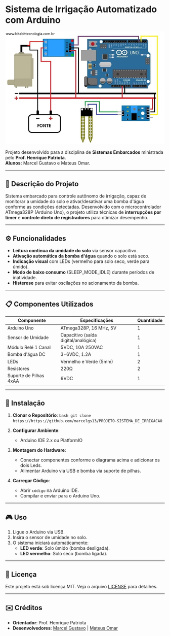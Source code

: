 # Sistema de Irrigação Automatizado com Arduino

![Diagrama do Sistema](esquema_de_montagem.jpg) 

Projeto desenvolvido para a disciplina de **Sistemas Embarcados** ministrada pelo **Prof. Henrique Patriota**.  
**Alunos:** Marcel Gustavo e Mateus Omar.

---

## 🚀 Descrição do Projeto
Sistema embarcado para controle autônomo de irrigação, capaz de monitorar a umidade do solo e ativar/desativar uma bomba d'água conforme as condições detectadas. Desenvolvido com o microcontrolador ATmega328P (Arduino Uno), o projeto utiliza técnicas de  **interrupções por timer** e **controle direto de registradores** para otimizar desempenho.

---

## ⚙️ Funcionalidades
- **Leitura contínua da umidade do solo** via sensor capacitivo.
- **Ativação automática da bomba d'água** quando o solo está seco.
- **Indicação visual** com LEDs (vermelho para solo seco, verde para úmido).
- **Modo de baixo consumo** (SLEEP_MODE_IDLE) durante períodos de inatividade.
- **Histerese** para evitar oscilações no acionamento da bomba.

---

## 📋 Componentes Utilizados
| Componente               | Especificações                          | Quantidade |
|--------------------------|-----------------------------------------|------------|
| Arduino Uno              | ATmega328P, 16 MHz, 5V                 | 1          |
| Sensor de Umidade        | Capacitivo (saída digital/analógica)    | 1          |
| Módulo Relé 1 Canal      | 5VDC, 10A 250VAC                       | 1          |
| Bomba d'água DC          | 3-6VDC, 1.2A                           | 1          |
| LEDs                     | Vermelho e Verde (5mm)                  | 2          |
| Resistores               | 220Ω                                    | 2          |
| Suporte de Pilhas 4xAA   | 6VDC                                    | 1          |

---

## 🔧 Instalação
1. **Clonar o Repositório**:
   ``bash
   git clone https://https://github.com/marcelgs13/PROJETO-SISTEMA_DE_IRRIGACAO
   ``

2. **Configurar Ambiente**:
   - Arduino IDE 2.x ou PlatformIO

3. **Montagem do Hardware**:
   - Conectar componentes conforme o diagrama acima e adicionar os dois Leds.
   - Alimentar Arduino via USB e bomba via suporte de pilhas.

4. **Carregar Código**:
   - Abrir `código` na Arduino IDE.
   - Compilar e enviar para o Arduino Uno.

---

## 🎮 Uso
1. Ligue o Arduino via USB.
2. Insira o sensor de umidade no solo.
3. O sistema iniciará automaticamente:
   - **LED verde**: Solo úmido (bomba desligada).
   - **LED vermelho**: Solo seco (bomba ligada).

---

## 📄 Licença
Este projeto está sob licença MIT. Veja o arquivo [LICENSE](LICENSE) para detalhes.

---

## ✉️ Créditos
- **Orientador**: Prof. Henrique Patriota  
- **Desenvolvedores**: [Marcel Gustavo](https://github.com/marcel-gustavo) | [Mateus Omar]((https://github.com/M4T3U5123))
